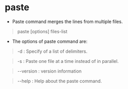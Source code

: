 # paste
- Paste command merges the lines from multiple files.
>paste [options] files-list
- The options of paste command are:

> -d : Specify of a list of delimiters.

> -s : Paste one file at a time instead of in parallel.

> --version : version information

> --help : Help about the paste command.
